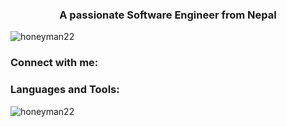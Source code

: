 <h3 align="center">A passionate Software Engineer from Nepal</h3>

<p align="left"> <img src="https://komarev.com/ghpvc/?username=honeyman22&label=Profile%20views&color=0e75b6&style=flat" alt="honeyman22" /> </p>

<h3 align="left">Connect with me:</h3>
<p align="left">
</p>

<h3 align="left">Languages and Tools:</h3>


<p><img align="center" src="https://github-readme-stats.vercel.app/api/top-langs?username=honeyman22&show_icons=true&locale=en&layout=compact" alt="honeyman22" /></p>
